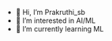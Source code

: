 - 👋 Hi, I’m Prakruthi_sb
- 👀 I’m interested in AI/ML
- 🌱 I’m currently learning ML 
<!---
Prakruthisb/Prakruthisb is a ✨ special ✨ repository because its `README.md` (this file) appears on your GitHub profile.
You can click the Preview link to take a look at your changes.
--->
